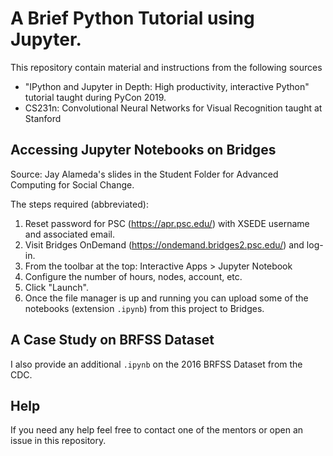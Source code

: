# A Brief Python Tutorial using Jupyter.

This repository contain material and instructions from the following sources
 - "IPython and Jupyter in Depth: High productivity, interactive Python" tutorial taught during PyCon 2019.
 - CS231n: Convolutional Neural Networks for Visual Recognition taught at Stanford

## Accessing Jupyter Notebooks on Bridges

Source: Jay Alameda's slides in the Student Folder for Advanced Computing for Social Change.

The steps required (abbreviated):

1. Reset password for PSC (https://apr.psc.edu/) with XSEDE username and associated email.
2. Visit Bridges OnDemand (https://ondemand.bridges2.psc.edu/) and log-in.
3. From the toolbar at the top: Interactive Apps > Jupyter Notebook
4. Configure the number of hours, nodes, account, etc.
5. Click "Launch".
6. Once the file manager is up and running you can upload some of the notebooks (extension `.ipynb`) from this project to Bridges.

## A Case Study on BRFSS Dataset

I also provide an additional `.ipynb` on the 2016 BRFSS Dataset from the CDC.

## Help

If you need any help feel free to contact one of the mentors or open an issue in this repository.
